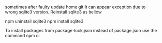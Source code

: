 
sometimes after faulty update home git It can appear exception due to 
wrong sqlite3 version. Reinstall sqlite3 as bellow

npm uninstall sqlite3
npm install sqlite3

To install packages from package-lock.json instead of package.json use the command npm ci
